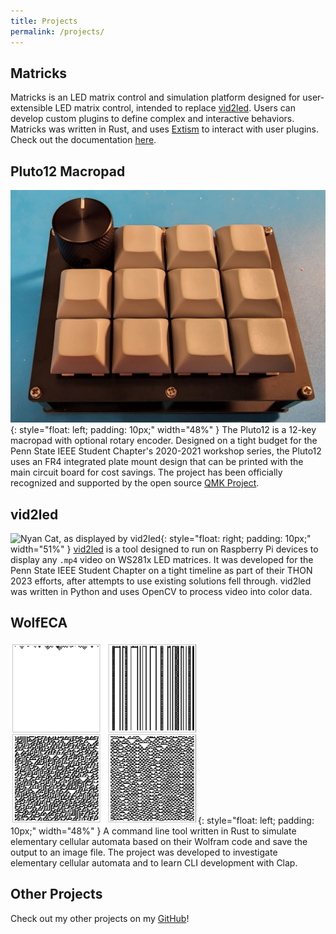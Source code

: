```yaml
--- 
title: Projects
permalink: /projects/
---
```


## Matricks

Matricks is an LED matrix control and simulation platform designed for user-extensible LED matrix control, intended to replace [vid2led](#vid2led).
Users can develop custom plugins to define complex and interactive behaviors. 
Matricks was written in Rust, and uses [Extism](https://extism.org) to interact with user plugins. Check out the documentation [here](https://wymcg.github.io/matricks).


## Pluto12 Macropad
![A Pluto12 with the optional encoder installed](../assets/images/pluto12.jpg){: style="float: left; padding: 10px;" width="48%" }
The Pluto12 is a 12-key macropad with optional rotary encoder. 
Designed on a tight budget for the Penn State IEEE Student Chapter's 2020-2021 workshop series, the Pluto12 uses an FR4 integrated plate mount design that can be printed with the main circuit board for cost savings.
The project has been officially recognized and supported by the open source [QMK Project](https://github.com/qmk/qmk_firmware/tree/master/keyboards/psuieee/pluto12).

## vid2led

![Nyan Cat, as displayed by vid2led](../assets/images/vid2led.gif){: style="float: right; padding: 10px;" width="51%" } 
[vid2led](https://github.com/wymcg/vid2led) is a tool designed to run on Raspberry Pi devices to display any `.mp4` video on WS281x LED matrices.
It was developed for the Penn State IEEE Student Chapter on a tight timeline as part of their THON 2023 efforts, after attempts to use existing solutions fell through.
vid2led was written in Python and uses OpenCV to process video into color data.

## WolfECA
![Several random-seed ECA generated by WolfECA](../assets/images/wolfeca.png){: style="float: left; padding: 10px;" width="48%" }
A command line tool written in Rust to simulate elementary cellular automata based on their Wolfram code and save the output to an image file. 
The project was developed to investigate elementary cellular automata and to learn CLI development with Clap.

## Other Projects
Check out my other projects on my [GitHub](https://github.com/wymcg)!
